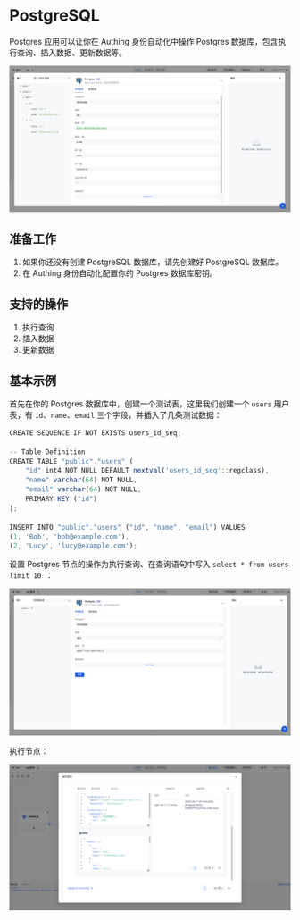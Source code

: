 # PostgreSQL

Postgres 应用可以让你在 Authing 身份自动化中操作 Postgres 数据库，包含执行查询、插入数据、更新数据等。

![](../static/G65kbejxaoaL30xEm5vci5oinZc.png)

## 准备工作

1. 如果你还没有创建 PostgreSQL 数据库，请先创建好 PostgreSQL 数据库。
2. 在 Authing 身份自动化配置你的 Postgres 数据库密钥。

## 支持的操作

1. 执行查询
2. 插入数据
3. 更新数据

## 基本示例

首先在你的 Postgres 数据库中，创建一个测试表，这里我们创建一个 `users` 用户表，有 `id`、`name`、`email` 三个字段，并插入了几条测试数据：

```typescript
CREATE SEQUENCE IF NOT EXISTS users_id_seq;

-- Table Definition
CREATE TABLE "public"."users" (
    "id" int4 NOT NULL DEFAULT nextval('users_id_seq'::regclass),
    "name" varchar(64) NOT NULL,
    "email" varchar(64) NOT NULL,
    PRIMARY KEY ("id")
);

INSERT INTO "public"."users" ("id", "name", "email") VALUES
(1, 'Bob', 'bob@example.com'), 
(2, 'Lucy', 'lucy@example.com');
```

设置 Postgres 节点的操作为执行查询、在查询语句中写入 `select * from users limit 10 `：

![](../static/E1v4bJbPaonGN5xFX6jc0HX9n8O.png)

执行节点：

![](../static/Smw3bIh64oDTsHxkpWPcdDFmnkc.png)
